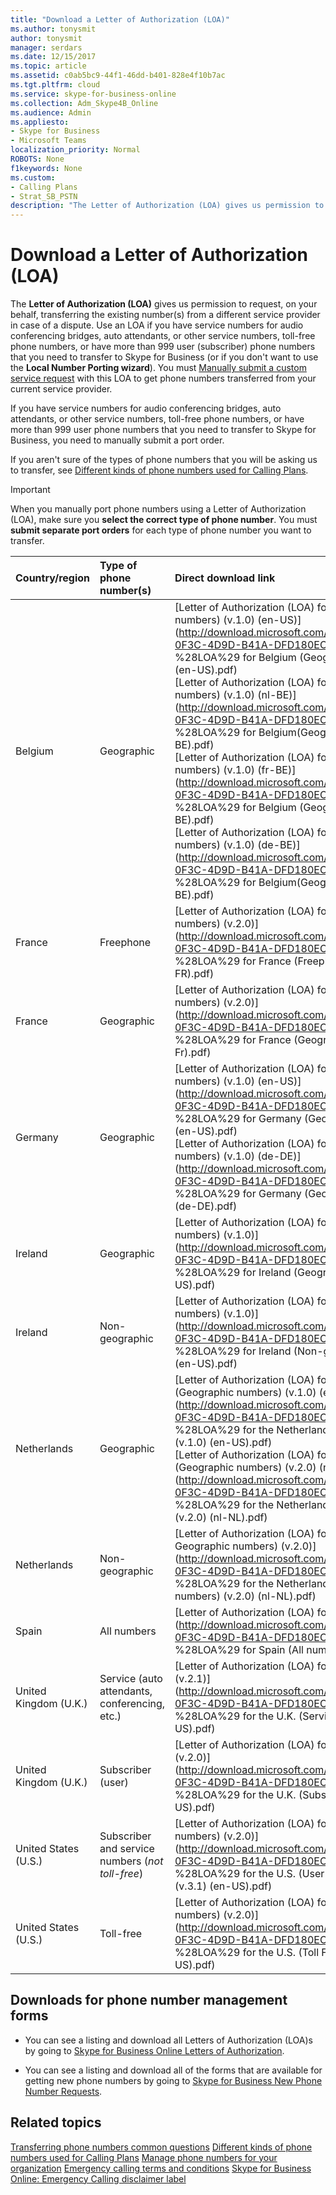 ```yaml
---
title: "Download a Letter of Authorization (LOA)"
ms.author: tonysmit
author: tonysmit
manager: serdars
ms.date: 12/15/2017
ms.topic: article
ms.assetid: c0ab5bc9-44f1-46dd-b401-828e4f10b7ac
ms.tgt.pltfrm: cloud
ms.service: skype-for-business-online
ms.collection: Adm_Skype4B_Online
ms.audience: Admin
ms.appliesto: 
- Skype for Business
- Microsoft Teams
localization_priority: Normal
ROBOTS: None
f1keywords: None
ms.custom:
- Calling Plans
- Strat_SB_PSTN
description: "The Letter of Authorization (LOA) gives us permission to request, on your behalf, transferring the existing number(s) from a different service provider in case of a dispute."
---
```


# Download a Letter of Authorization (LOA) 

The **Letter of Authorization (LOA)** gives us permission to request, on your behalf, transferring the existing number(s) from a different service provider in case of a dispute. Use an LOA if you have service numbers for audio conferencing bridges, auto attendants, or other service numbers, toll-free phone numbers, or have more than 999 user (subscriber) phone numbers that you need to transfer to Skype for Business (or if you don't want to use the **Local Number Porting wizard**). You must [Manually submit a custom service request](manually-submit-a-custom-service-request.md) with this LOA to get phone numbers transferred from your current service provider.
  
If you have service numbers for audio conferencing bridges, auto attendants, or other service numbers, toll-free phone numbers, or have more than 999 user phone numbers that you need to transfer to Skype for Business, you need to manually submit a port order.
  
If you aren't sure of the types of phone numbers that you will be asking us to transfer, see [Different kinds of phone numbers used for Calling Plans](different-kinds-of-phone-numbers-used-for-calling-plans.md).
  
> [!IMPORTANT]
> When you manually port phone numbers using a Letter of Authorization (LOA), make sure you **select the correct type of phone number**. You must **submit separate port orders** for each type of phone number you want to transfer.
  
|**Country/region**|**Type of phone number(s)**|**Direct download link**|
|:-----|:-----|:-----|
|Belgium  <br/> |Geographic  <br/> |[Letter of Authorization (LOA) for Belgium (Geographic numbers) (v.1.0) (en-US)](http://download.microsoft.com/download/F/0/1/F01AE714-0F3C-4D9D-B41A-DFD180EC1622/Letter of Authorization %28LOA%29 for Belgium (Geographic numbers) (v.1.0) (en-US).pdf) <br/> [Letter of Authorization (LOA) for Belgium (Geographic numbers) (v.1.0) (nl-BE)](http://download.microsoft.com/download/F/0/1/F01AE714-0F3C-4D9D-B41A-DFD180EC1622/Letter of Authorization %28LOA%29 for Belgium(Geographic numbers) (v.1.0) (nl-BE).pdf) <br/> [Letter of Authorization (LOA) for Belgium (Geographic numbers) (v.1.0) (fr-BE)](http://download.microsoft.com/download/F/0/1/F01AE714-0F3C-4D9D-B41A-DFD180EC1622/Letter of Authorization %28LOA%29 for Belgium (Geographic numbers) (v.1.0) (fr-BE).pdf) <br/> [Letter of Authorization (LOA) for Belgium (Geographic numbers) (v.1.0) (de-BE)](http://download.microsoft.com/download/F/0/1/F01AE714-0F3C-4D9D-B41A-DFD180EC1622/Letter of Authorization %28LOA%29 for Belgium(Geographic numbers) (v.1.0) (de-BE).pdf) <br/> |
|France  <br/> |Freephone  <br/> |[Letter of Authorization (LOA) for France (Freephone numbers) (v.2.0)](http://download.microsoft.com/download/F/0/1/F01AE714-0F3C-4D9D-B41A-DFD180EC1622/Letter of Authorization %28LOA%29 for France (Freephone numbers) (v.2.0) (fr-FR).pdf) <br/> |
|France  <br/> |Geographic  <br/> |[Letter of Authorization (LOA) for France (Geographic numbers) (v.2.0)](http://download.microsoft.com/download/F/0/1/F01AE714-0F3C-4D9D-B41A-DFD180EC1622/Letter of Authorization %28LOA%29 for France (Geographic numbers) (v.2.0) (fr-Fr).pdf) <br/> |
|Germany  <br/> |Geographic  <br/> |[Letter of Authorization (LOA) for Germany (Geographic numbers) (v.1.0) (en-US)](http://download.microsoft.com/download/F/0/1/F01AE714-0F3C-4D9D-B41A-DFD180EC1622/Letter of Authorization %28LOA%29 for Germany (Geographic numbers) (v.1.0) (en-US).pdf) <br/> [Letter of Authorization (LOA) for Germany (Geographic numbers) (v.1.0) (de-DE)](http://download.microsoft.com/download/F/0/1/F01AE714-0F3C-4D9D-B41A-DFD180EC1622/Letter of Authorization %28LOA%29 for Germany (Geographic numbers) (v.1.0) (de-DE).pdf) <br/> |
|Ireland  <br/> |Geographic  <br/> |[Letter of Authorization (LOA) for Ireland (Geographic numbers) (v.1.0)](http://download.microsoft.com/download/F/0/1/F01AE714-0F3C-4D9D-B41A-DFD180EC1622/Letter of Authorization %28LOA%29 for Ireland (Geographic numbers) (v.1.0) (en-US).pdf) <br/> |
|Ireland  <br/> |Non-geographic  <br/> |[Letter of Authorization (LOA) for Ireland (Non-Geographic numbers) (v.1.0)](http://download.microsoft.com/download/F/0/1/F01AE714-0F3C-4D9D-B41A-DFD180EC1622/Letter of Authorization %28LOA%29 for Ireland (Non-geographic numbers) (v.1.0) (en-US).pdf) <br/> |
|Netherlands  <br/> |Geographic  <br/> |[Letter of Authorization (LOA) for the Netherlands (Geographic numbers) (v.1.0) (en-US)](http://download.microsoft.com/download/F/0/1/F01AE714-0F3C-4D9D-B41A-DFD180EC1622/Letter of Authorization %28LOA%29 for the Netherlands (Geographic numbers) (v.1.0) (en-US).pdf) <br/> [Letter of Authorization (LOA) for the Netherlands (Geographic numbers) (v.2.0) (nl-NL)](http://download.microsoft.com/download/F/0/1/F01AE714-0F3C-4D9D-B41A-DFD180EC1622/Letter of Authorization %28LOA%29 for the Netherlands (Geographic numbers) (v.2.0) (nl-NL).pdf) <br/> |
|Netherlands  <br/> |Non-geographic  <br/> |[Letter of Authorization (LOA) for the Netherlands (Non-Geographic numbers) (v.2.0)](http://download.microsoft.com/download/F/0/1/F01AE714-0F3C-4D9D-B41A-DFD180EC1622/Letter of Authorization %28LOA%29 for the Netherlands (Non-geographic numbers) (v.2.0) (nl-NL).pdf) <br/> |
|Spain  <br/> |All numbers  <br/> |[Letter of Authorization (LOA) for Spain (All numbers) (v.1.0)](http://download.microsoft.com/download/F/0/1/F01AE714-0F3C-4D9D-B41A-DFD180EC1622/Letter of Authorization %28LOA%29 for Spain (All numbers) (v.1.0) (es-ES).pdf) <br/> |
|United Kingdom (U.K.)  <br/> |Service (auto attendants, conferencing, etc.)  <br/> |[Letter of Authorization (LOA) for the U.K. (Service numbers) (v.2.1)](http://download.microsoft.com/download/F/0/1/F01AE714-0F3C-4D9D-B41A-DFD180EC1622/Letter of Authorization %28LOA%29 for the U.K. (Service numbers) (v.2.1) (en-US).pdf) <br/> |
|United Kingdom (U.K.)  <br/> |Subscriber (user)  <br/> |[Letter of Authorization (LOA) for the U.K. (User numbers) (v.2.0)](http://download.microsoft.com/download/F/0/1/F01AE714-0F3C-4D9D-B41A-DFD180EC1622/Letter of Authorization %28LOA%29 for the U.K. (Subscriber numbers) (v.2.0) (en-US).pdf) <br/> |
|United States (U.S.)  <br/> |Subscriber and service numbers (*not toll-free*) <br/> |[Letter of Authorization (LOA) for the U.S. (User and Service numbers) (v.2.0)](http://download.microsoft.com/download/F/0/1/F01AE714-0F3C-4D9D-B41A-DFD180EC1622/Letter of Authorization %28LOA%29 for the U.S. (User and Service numbers) (v.3.1) (en-US).pdf) <br/> |
|United States (U.S.)  <br/> |Toll-free  <br/> |[Letter of Authorization (LOA) for the U.S. (Toll Free numbers) (v.2.0)](http://download.microsoft.com/download/F/0/1/F01AE714-0F3C-4D9D-B41A-DFD180EC1622/Letter of Authorization %28LOA%29 for the U.S. (Toll Free numbers) (v.3.1) (en-US).pdf) <br/> |
   
## Downloads for phone number management forms

- You can see a listing and download all Letters of Authorization (LOA)s by going to [Skype for Business Online Letters of Authorization](https://go.microsoft.com/fwlink/?LinkID=623745).
    
- You can see a listing and download all of the forms that are available for getting new phone numbers by going to [Skype for Business New Phone Number Requests](https://go.microsoft.com/fwlink/?linkid=851581).
    
## Related topics
[Transferring phone numbers common questions](transferring-phone-numbers-common-questions.md)
[Different kinds of phone numbers used for Calling Plans](different-kinds-of-phone-numbers-used-for-calling-plans.md)
[Manage phone numbers for your organization](manage-phone-numbers-for-your-organization.md)
[Emergency calling terms and conditions](emergency-calling-terms-and-conditions.md)
[Skype for Business Online: Emergency Calling disclaimer label](https://go.microsoft.com/fwlink/?LinkID=692099)

